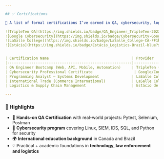 ```yaml
---

## ✅ Certifications

📄 A list of formal certifications I’ve earned in QA, cybersecurity, logistics, and programming:

![TripleTen QA](https://img.shields.io/badge/QA_Engineer_TripleTen-20232A?style=for-the-badge&logo=testinglibrary&logoColor=white)
![Google Cybersecurity](https://img.shields.io/badge/Cybersecurity-Google-4285F4?style=for-the-badge&logo=google&logoColor=white)
![LaSalle College](https://img.shields.io/badge/LaSalle_College-CA-FF1F1F?style=for-the-badge)
![Estácio](https://img.shields.io/badge/Estácio_Logistics-Brazil-blue?style=for-the-badge)


| Certification Name                                      | Provider             | Status       | Year | Link / Credential                                  |
|---------------------------------------------------------|----------------------|--------------|------|----------------------------------------------------|
| QA Engineer Bootcamp (Web, API, Mobile, Automation)     | TripleTen (Canada)   | ✅ Completed | 2025 | [View Certificate](https://tripleten.com)          |
| Cybersecurity Professional Certificate                   | Google/Coursera      | ✅ Completed | 2024 | [See Details](https://www.coursera.org/professional-certificates/google-cybersecurity) |
| Programming Analyst – Systems Development               | LaSalle College, CA  | ✅ Completed | 2022 | —                                                  |
| International Trade (Commerce International)            | LaSalle College, CA  | ✅ Completed | 2020 | —                                                  |
| Logistics & Supply Chain Management                     | Estácio de Sá, BR    | ✅ Completed | 2018 | —                                                  |

---
```


### 📌 Highlights

- 🧪 **Hands-on QA Certification** with real-world projects: Pytest, Selenium, Postman
- 🔐 **Cybersecurity program** covering Linux, SIEM, IDS, SQL, and Python for security
- 🌍 **International education background** in Canada and Brazil
- 💡 Practical + academic foundations in **technology, law enforcement and logistics**

